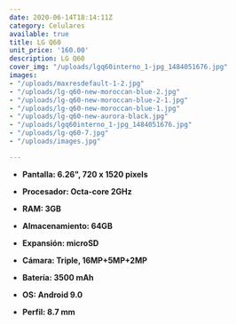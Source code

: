 ```yaml
---
date: 2020-06-14T18:14:11Z
category: Celulares
available: true
title: LG Q60
unit_price: '160.00'
description: LG Q60
cover_img: "/uploads/lgq60interno_1-jpg_1484051676.jpg"
images:
- "/uploads/maxresdefault-1-2.jpg"
- "/uploads/lg-q60-new-moroccan-blue-2.jpg"
- "/uploads/lg-q60-new-moroccan-blue-2-1.jpg"
- "/uploads/lg-q60-new-moroccan-blue-1.jpg"
- "/uploads/lg-q60-new-aurora-black.jpg"
- "/uploads/lgq60interno_1-jpg_1484051676.jpg"
- "/uploads/lg-q60-7.jpg"
- "/uploads/images.jpg"

---
```

* **Pantalla: 6.26", 720 x 1520 pixels**
* **Procesador: Octa-core 2GHz**
* **RAM: 3GB**
* **Almacenamiento: 64GB**
* **Expansión: microSD**


* **Cámara: Triple, 16MP+5MP+2MP**
* **Batería: 3500 mAh**
* **OS: Android 9.0**
* **Perfil: 8.7 mm**